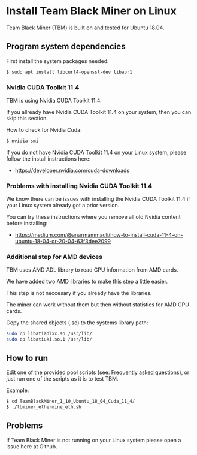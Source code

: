# Install Team Black Miner on Linux

Team Black Miner (TBM) is built on and tested for Ubuntu 18.04.

## Program system dependencies
First install the system packages needed:
```bash
$ sudo apt install libcurl4-openssl-dev libapr1
```

### Nvidia CUDA Toolkit 11.4
TBM is using Nvidia CUDA Toolkit 11.4.

If you allready have Nvidia CUDA Toolkit 11.4 on your system, then you can skip this section.

How to check for Nvidia Cuda:
```bash
$ nvidia-smi
```

If you do not have Nvidia CUDA Toolkit 11.4 on your Linux system,
please follow the install instructions here:
- https://developer.nvidia.com/cuda-downloads

### Problems with installing Nvidia CUDA Toolkit 11.4
We know there can be issues with installing the Nvidia CUDA Toolkit 11.4
if your Linux system already got a prior version.

You can try these instructions where you remove all old Nvidia content before installing:
- https://medium.com/@anarmammadli/how-to-install-cuda-11-4-on-ubuntu-18-04-or-20-04-63f3dee2099

### Additional step for AMD devices
TBM uses AMD ADL library to read GPU information from AMD cards.

We have added two AMD libraries to make this step a little easier.

This step is not neccesary if you already have the libraries.

The miner can work without them but then without statistics for AMD GPU cards.

Copy the shared objects (.so) to the systems library path:
```bash
sudo cp libatiadlxx.so /usr/lib/
sudo cp libatiuki.so.1 /usr/lib/
```

## How to run

Edit one of the provided pool scripts (see: [Frequently asked questions](https://github.com/sp-hash/TeamBlackMiner/blob/main/FAQ.md)), 
or just run one of the scripts as it is to test TBM.

Example:
```bash
$ cd TeamBlackMiner_1_10_Ubuntu_18_04_Cuda_11_4/
$ ./tbminer_ethermine_eth.sh
```

## Problems
If Team Black Miner is not running on your Linux system please open a issue here at Github.
